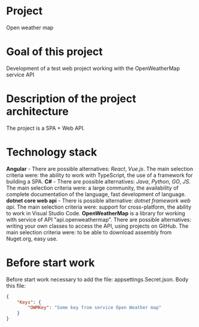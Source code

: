 # Project

Open weather map

# Goal of this project

Development of a test web project working with the OpenWeatherMap service API

# Description of the project architecture

The project is a SPA + Web API.

# Technology stack

**Angular** - There are possible alternatives: *React*, *Vue.js*. The main selection criteria were: the ability to work with TypeScript, the use of a framework for building a SPA.
**C#** -  There are possible alternatives: *Java*, *Python*, *GO*, *JS*. The main selection criteria were: a large community, the availability of complete documentation of the language, fast development of language.
**dotnet core web api** - There is possible alternative: *dotnet framework web api*. The main selection criteria were: support for cross-platform, the ability to work in Visual Studio Code.
**OpenWeatherMap** is a library for working with service of API "api.openweathermap". There are possible alternatives: writing your own classes to access the API, using projects on GitHub. The main selection criteria were: to be able to download assembly from Nuget.org, easy use.

# Before start work

Before start work necessary to add the file: appsettings.Secret.json.
Body this file:
```json
{
    "Keys": {
        "OWMKey": "Some key from service Open Weather map"
    }
}
```